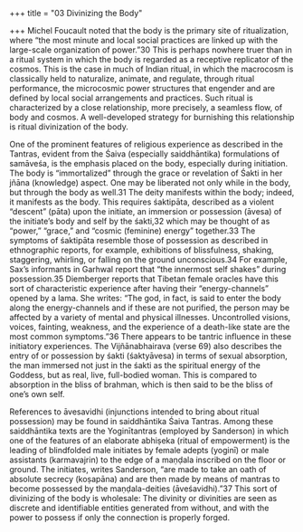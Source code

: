 +++
title = "03 Divinizing the Body"

+++
Michel Foucault noted that the body is the primary site of ritualization, where “the most minute and local social practices are linked up with the large-scale organization of power.”30 This is perhaps nowhere truer than in a ritual system in which the body is regarded as a receptive replicator of the cosmos. This is the case in much of Indian ritual, in which the macrocosm is classically held to naturalize, animate, and regulate, through ritual performance, the microcosmic power structures that engender and are defined by local social arrangements and practices. Such ritual is characterized by a close relationship, more precisely, a seamless flow, of body and cosmos. A well-developed strategy for burnishing this relationship is ritual divinization of the body.

One of the prominent features of religious experience as described in the Tantras, evident from the Śaiva (especially saiddhāntika) formulations of samāveśa, is the emphasis placed on the body, especially during initiation. The body is “immortalized” through the grace or revelation of Śakti in her jñāna (knowledge) aspect. One may be liberated not only while in the body, but through the body as well.31 The deity manifests within the body; indeed, it manifests as the body. This requires śaktipāta, described as a violent “descent” (pāta) upon the initiate, an immersion or possession (āvesa) of the initiate’s body and self by the śakti,32 which may be thought of as “power,” “grace,” and “cosmic (feminine) energy” together.33 The symptoms of śaktipāta resemble those of possession as described in ethnographic reports, for example, exhibitions of blissfulness, shaking, staggering, whirling, or falling on the ground unconscious.34 For example, Sax’s informants in Garhwal report that “the innermost self shakes” during possession.35 Diemberger reports that Tibetan female oracles have this sort of characteristic experience after having their “energy-channels” opened by a lama. She writes: “The god, in fact, is said to enter the body along the energy-channels and if these are not purified, the person may be affected by a variety of mental and physical illnesses. Uncontrolled visions, voices, fainting, weakness, and the experience of a death-like state are the most common symptoms.”36 There appears to be tantric influence in these initiatory experiences. The Vijñānabhairava (verse 69) also describes the entry of or possession by śakti (śaktyāvesa) in terms of sexual absorption, the man immersed not just in the śakti as the spiritual energy of the Goddess, but as real, live, full-bodied woman. This is compared to absorption in the bliss of brahman, which is then said to be the bliss of one’s own self.

References to āvesavidhi (injunctions intended to bring about ritual possession) may be found in saiddhāntika Śaiva Tantras. Among these saiddhāntika texts are the Yoginītantras (employed by Sanderson) in which one of the features of an elaborate abhiṣeka (ritual of empowerment) is the leading of blindfolded male initiates by female adepts (yoginī) or male assistants (karmavajrin) to the edge of a maṇḍala inscribed on the floor or ground. The initiates, writes Sanderson, “are made to take an oath of absolute secrecy (koṣapāna) and are then made by means of mantras to become possessed by the maṇḍala-deities (āveśavidhi).”37 This sort of divinizing of the body is wholesale: The divinity or divinities are seen as discrete and identifiable entities generated from without, and with the power to possess if only the connection is properly forged.
